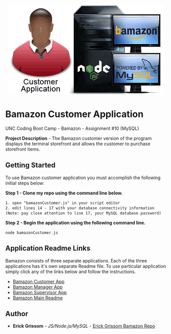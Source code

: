 <p align="center">
<img src="https://github.com/GrissomErick/Bamazon/blob/master/images/bamazonCustomer.png?raw=true" alt="Project logo"></img>
</p>


# Bamazon Customer Application
 UNC Coding Boot Camp - Bamazon - Assignment #10 (MySQL)
 <p></p>
 
**Project Description** - The Bamazon customer version of the program displays the terminal storefront and allows the customer to purchase storefront items.
## Getting Started
To use Bamazon customer application you must accomplish the following initial steps below:

**Step 1 - Clone my repo using the command line below.**
```
1. open "bamazonCustomer.js" in your script editor
2. edit lines 14 - 17 with your database connectivity information
(Note: pay close attention to line 17, your MySQL database password)
```
**Step 2 - Begin the application using the following command line.**
```
node bamazonCustomer.js
```

## Application Readme Links
Bamazon consists of three separate applications. Each of the three applications has it's own separate Readme file. To use particular  application simply click any of the links below and follow the instructions.

* [Bamazon Customer App](https://www.npmjs.com/package/cli-table)
* [Bamazon Manager App](https://www.npmjs.com/package/cli-table)
* [Bamazon Supervisor App](https://www.npmjs.com/package/cli-table)
* [Bamazon Main Readme](https://github.com/GrissomErick/Bamazon)

## Author

* **Erick Grissom** - *JS/Node.js/MySQL* - [Erick Grissom Bamazon Repo](https://github.com/GrissomErick/Bamazon)


